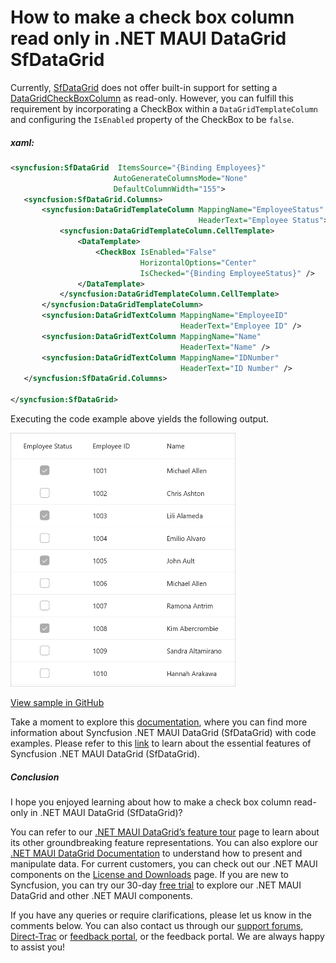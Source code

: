 # How to make a check box column read only in .NET MAUI DataGrid SfDataGrid
Currently, [SfDataGrid](https://www.syncfusion.com/maui-controls/maui-datagrid) does not offer built-in support for setting a [DataGridCheckBoxColumn](https://help.syncfusion.com/cr/maui/Syncfusion.Maui.DataGrid.DataGridCheckBoxColumn.html) as read-only. However, you can fulfill this requirement by incorporating a CheckBox within a `DataGridTemplateColumn` and configuring the `IsEnabled` property of the CheckBox to be `false`.

##### xaml:
 ```XML
<syncfusion:SfDataGrid  ItemsSource="{Binding Employees}"
                        AutoGenerateColumnsMode="None"                  
                        DefaultColumnWidth="155">
    <syncfusion:SfDataGrid.Columns>
        <syncfusion:DataGridTemplateColumn MappingName="EmployeeStatus"                                               
                                           HeaderText="Employee Status">
            <syncfusion:DataGridTemplateColumn.CellTemplate>
                <DataTemplate>
                    <CheckBox IsEnabled="False"
                              HorizontalOptions="Center"
                              IsChecked="{Binding EmployeeStatus}" />
                </DataTemplate>
            </syncfusion:DataGridTemplateColumn.CellTemplate>
        </syncfusion:DataGridTemplateColumn>
        <syncfusion:DataGridTextColumn MappingName="EmployeeID"
                                       HeaderText="Employee ID" />
        <syncfusion:DataGridTextColumn MappingName="Name"
                                       HeaderText="Name" />
        <syncfusion:DataGridTextColumn MappingName="IDNumber"
                                       HeaderText="ID Number" />
    </syncfusion:SfDataGrid.Columns>

</syncfusion:SfDataGrid>
 ```
 
Executing the code example above yields the following output.

<img src="checkBoxColumn.png" width="360">

[View sample in GitHub](https://github.com/SyncfusionExamples/How-to-make-a-check-box-column-read-only-in-.NET-MAUI-DataGrid-SfDataGrid/tree/master)

Take a moment to explore this [documentation](https://help.syncfusion.com/maui/datagrid/overview), where you can find more information about Syncfusion .NET MAUI DataGrid (SfDataGrid) with code examples. Please refer to this [link](https://www.syncfusion.com/maui-controls/maui-datagrid) to learn about the essential features of Syncfusion .NET MAUI DataGrid (SfDataGrid).

##### Conclusion

I hope you enjoyed learning about how to make a check box column read-only in .NET MAUI DataGrid (SfDataGrid)?

You can refer to our [.NET MAUI DataGrid’s feature tour](https://www.syncfusion.com/maui-controls/maui-datagrid) page to learn about its other groundbreaking feature representations. You can also explore our [.NET MAUI DataGrid Documentation](https://help.syncfusion.com/maui/datagrid/getting-started) to understand how to present and manipulate data. 
For current customers, you can check out our .NET MAUI components on the [License and Downloads](https://www.syncfusion.com/sales/teamlicense) page. If you are new to Syncfusion, you can try our 30-day [free trial](https://www.syncfusion.com/downloads/maui) to explore our .NET MAUI DataGrid and other .NET MAUI components. 

If you have any queries or require clarifications, please let us know in the comments below. You can also contact us through our [support forums](https://www.syncfusion.com/forums), [Direct-Trac](https://support.syncfusion.com/create) or [feedback portal](https://www.syncfusion.com/feedback/maui?control=sfdatagrid), or the feedback portal. We are always happy to assist you!

